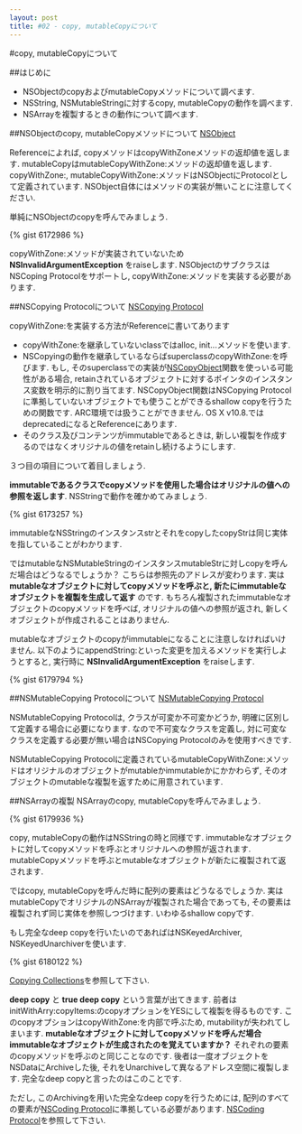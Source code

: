 ```yaml
---
layout: post
title: #02 - copy, mutableCopyについて
---
```


#copy, mutableCopyについて

##はじめに
 - NSObjectのcopyおよびmutableCopyメソッドについて調べます.
 - NSString, NSMutableStringに対するcopy, mutableCopyの動作を調べます.
 - NSArrayを複製するときの動作について調べます.

##NSObjectのcopy, mutableCopyメソッドについて
[NSObject](http://developer.apple.com/library/mac/#documentation/Cocoa/Reference/Foundation/Classes/NSObject_Class/Reference/Reference.html#//apple_ref/occ/cl/NSObject)

Referenceによれば, copyメソッドはcopyWithZoneメソッドの返却値を返します. mutableCopyはmutableCopyWithZone:メソッドの返却値を返します. copyWithZone:, mutableCopyWithZone:メソッドはNSObjectにProtocolとして定義されています. NSObject自体にはメソッドの実装が無いことに注意してください.

単純にNSObjectのcopyを呼んでみましょう.

{% gist 6172986 %}

copyWithZone:メソッドが実装されていないため __NSInvalidArgumentException__ をraiseします. NSObjectのサブクラスはNSCoping Protocolをサポートし, copyWithZone:メソッドを実装する必要があります.

##NSCopying Protocolについて
[NSCopying Protocol](http://developer.apple.com/library/mac/#documentation/Cocoa/Reference/Foundation/Protocols/NSCopying_Protocol/Reference/Reference.html)

copyWithZone:を実装する方法がReferenceに書いてあります

- copyWithZone:を継承していないclassではalloc, init...メソッドを使います.
- NSCopyingの動作を継承しているならばsuperclassのcopyWithZone:を呼びます. もし, そのsuperclassでの実装が[NSCopyObject](http://developer.apple.com/library/mac/#documentation/Cocoa/Reference/Foundation/Miscellaneous/Foundation_Functions/Reference/reference.html#//apple_ref/c/func/NSCopyObject)関数を使っいる可能性がある場合, retainされているオブジェクトに対するポインタのインスタンス変数を明示的に割り当てます. NSCopyObject関数はNSCopying Protocolに準拠していないオブジェクトでも使うことができるshallow copyを行うための関数です. ARC環境では扱うことができません. OS X v10.8.ではdeprecatedになるとReferenceにあります.
- そのクラス及びコンテンツがimmutableであるときは, 新しい複製を作成するのではなくオリジナルの値をretainし続けるようにします.

３つ目の項目について着目しましょう. 

__immutableであるクラスでcopyメソッドを使用した場合はオリジナルの値への参照を返します__. NSStringで動作を確かめてみましょう.

{% gist 6173257 %}

immutableなNSStringのインスタンスstrとそれをcopyしたcopyStrは同じ実体を指していることがわかります.

ではmutableなNSMutableStringのインスタンスmutableStrに対しcopyを呼んだ場合はどうなるでしょうか？ こちらは参照先のアドレスが変わります. 実は __mutableなオブジェクトに対してcopyメソッドを呼ぶと, 新たにimmutableなオブジェクトを複製を生成して返す__ のです. もちろん複製されたimmutableなオブジェクトのcopyメソッドを呼べば, オリジナルの値への参照が返され, 新しくオブジェクトが作成されることはありません.

mutableなオブジェクトのcopyがimmutableになることに注意しなければいけません. 以下のようにappendString:といった変更を加えるメソッドを実行しようとすると, 実行時に __NSInvalidArgumentException__ をraiseします.

{% gist 6179794 %}


##NSMutableCopying Protocolについて
[NSMutableCopying Protocol](http://developer.apple.com/library/mac/#documentation/Cocoa/Reference/Foundation/Protocols/NSMutableCopying_Protocol/Reference/Reference.html)

NSMutableCopying Protocolは, クラスが可変か不可変かどうか, 明確に区別して定義する場合に必要になります. なので不可変なクラスを定義し, 対に可変なクラスを定義する必要が無い場合はNSCopying Protocolのみを使用すべきです.

NSMutableCopying Protocolに定義されているmutableCopyWithZone:メソッドはオリジナルのオブジェクトがmutableかimmutableかにかかわらず, そのオブジェクトのmutableな複製を返すために用意されています.

##NSArrayの複製
NSArrayのcopy, mutableCopyを呼んでみましょう. 

{% gist 6179936 %}

copy, mutableCopyの動作はNSStringの時と同様です. immutableなオブジェクトに対してcopyメソッドを呼ぶとオリジナルへの参照が返されます. mutableCopyメソッドを呼ぶとmutableなオブジェクトが新たに複製されて返されます.

ではcopy, mutableCopyを呼んだ時に配列の要素はどうなるでしょうか. 実はmutableCopyでオリジナルのNSArrayが複製された場合であっても, その要素は複製されず同じ実体を参照しつづけます. いわゆるshallow copyです.

もし完全なdeep copyを行いたいのであればはNSKeyedArchiver, NSKeyedUnarchiverを使います.

{% gist 6180122 %}

[Copying Collections](https://developer.apple.com/library/ios/#documentation/Cocoa/Conceptual/Collections/Articles/Copying.html#//apple_ref/doc/uid/TP40010162-SW1)を参照して下さい.

__deep copy__ と __true deep copy__ という言葉が出てきます. 前者はinitWithArry:copyItems:のcopyオプションをYESにして複製を得るものです. このcopyオプションはcopyWithZone:を内部で呼ぶため, mutabilityが失われてしまいます. __mutableなオブジェクトに対してcopyメソッドを呼んだ場合immutableなオブジェクトが生成されたのを覚えていますか？__ それぞれの要素のcopyメソッドを呼ぶのと同じことなのです. 後者は一度オブジェクトをNSDataにArchiveした後, それをUnarchiveして異なるアドレス空間に複製します. 完全なdeep copyと言ったのはこのことです. 

ただし, このArchivingを用いた完全なdeep copyを行うためには, 配列のすべての要素が[NSCoding Protocol](http://developer.apple.com/library/mac/#documentation/Cocoa/Reference/Foundation/Protocols/NSCoding_Protocol/Reference/Reference.html)に準拠している必要があります. [NSCoding Protocol](http://developer.apple.com/library/mac/#documentation/Cocoa/Reference/Foundation/Protocols/NSCoding_Protocol/Reference/Reference.html)を参照して下さい.